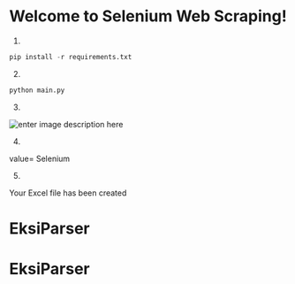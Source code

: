 # Welcome to Selenium Web Scraping!
1.
```python
pip install -r requirements.txt
```
2.
```python
python main.py
```
3.
![enter image description here](https://cdn.turkiyeteknolojitakimi.org/media/upload/userFormUpload/QNoUlShmLTcPYnDlNxGOcjsR4GbqkhGn.png)

4.
value= Selenium

5.
Your Excel file has been created
# EksiParser
# EksiParser
